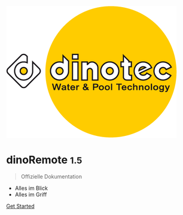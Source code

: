 ![logo](assets/dinotec_logo_1.png)

# dinoRemote <small>1.5</small>

> Offizielle Dokumentation

* Alles im Blick
* Alles im Griff


[Get Started](README)
